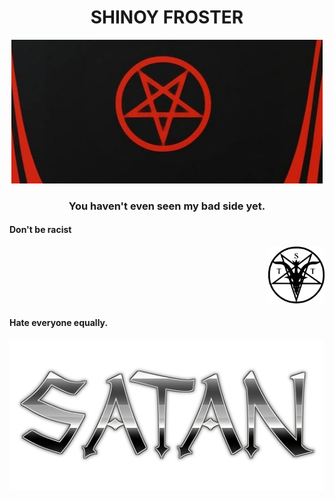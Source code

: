 <h1 align="center"> SHINOY FROSTER </h1> 

<div align="center"> <img src="./media/satan.jpeg"> </div>

<h3 align="center">You haven't even seen my bad side yet.

<h4 align="left"> Don't be racist </h4> <div align="right"> <img src="./media/symbol.png"width="90px"> </div>

#### Hate everyone equally.


<div align="center"> <img src="./media/satanword.png"> </div>






